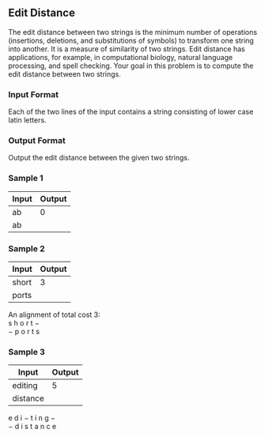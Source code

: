 ## Edit Distance
The edit distance between two strings is the minimum number of operations (insertions, deletions, and
substitutions of symbols) to transform one string into another. It is a measure of similarity of two strings.
Edit distance has applications, for example, in computational biology, natural language processing, and spell
checking. Your goal in this problem is to compute the edit distance between two strings.

### Input Format
Each of the two lines of the input contains a string consisting of lower case latin letters.

### Output Format
Output the edit distance between the given two strings.

### Sample 1
Input | Output
--- | ---
ab | 0
ab | 

### Sample 2
Input | Output
--- | ---
short | 3
ports |

An alignment of total cost 3:<br>
s h o r t −<br>
− p o r t s

### Sample 3
Input | Output
--- | ---
editing | 5
distance |

e d i − t i n g −<br>
− d i s t a n c e
